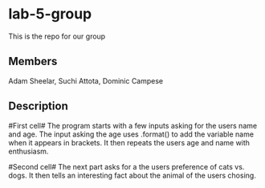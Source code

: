 # lab-5-group
This is the repo for our group

## Members
Adam Sheelar, Suchi Attota, Dominic Campese

## Description
#First cell#
The program starts with a few inputs asking for the users name and age. The input asking the age uses .format() to add the variable name when it appears in brackets. It then repeats the users age and name with enthusiasm.

#Second cell#
The next part asks for a the users preference of cats vs. dogs. It then tells an interesting fact about the animal of the users chosing. 

